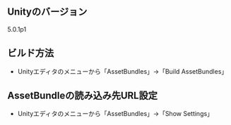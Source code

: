 ## Unityのバージョン
5.0.1p1

## ビルド方法

- Unityエディタのメニューから「AssetBundles」→「Build AssetBundles」

## AssetBundleの読み込み先URL設定

- Unityエディタのメニューから「AssetBundles」→「Show Settings」
